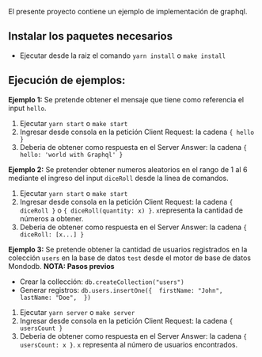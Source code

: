 El presente proyecto contiene un ejemplo de implementación de graphql.

## Instalar los paquetes necesarios
- Ejecutar desde la raiz el comando `yarn install` o `make install`

## Ejecución de ejemplos:
**Ejemplo 1:**
Se pretende obtener el mensaje que tiene como referencia el input `hello`.

1. Ejecutar `yarn start` o `make start`
2. Ingresar desde consola en la petición Client Request: la cadena `{ hello }`
3. Deberia de obtener como respuesta en el Server Answer: la cadena `{ hello: 'world with Graphql' }`

**Ejemplo 2:**
Se pretender obtener numeros aleatorios en el rango de 1 al 6 mediante el ingreso del input `diceRoll` desde la linea de comandos.

1. Ejecutar `yarn start` o `make start`
2. Ingresar desde consola en la petición Client Request: la cadena `{ diceRoll }` o `{ diceRoll(quantity: x) }`. `x`representa la cantidad de números a obtener.
3. Deberia de obtener como respuesta en el Server Answer: la cadena `{ diceRoll: [x...] }`

**Ejemplo 3:**
Se pretende obtener la cantidad de usuarios registrados en la colección `users` en la base de datos `test` desde el motor de base de datos Mondodb.
**NOTA: Pasos previos**
* Crear la collección: `db.createCollection("users")`
* Generar registros:
`db.users.insertOne({ 
    firstName: "John", 
    lastName: "Doe", 
})`

1. Ejecutar `yarn server` o `make server`
2. Ingresar desde consola en la petición Client Request: la cadena `{ usersCount }`
3. Deberia de obtener como respuesta en el Server Answer: la cadena `{ usersCount: x }`. `x` representa al número de usuarios encontrados.
